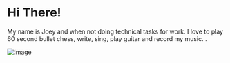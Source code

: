 # Hi There! 
My name is Joey and when not doing technical tasks for work. I love to play 60 second bullet chess, write, sing, play guitar and record my music. .

![image](https://github.com/joeylovett/JoeyCat/assets/127137550/05edceeb-47d4-4add-a6fa-79b58324ff17)







